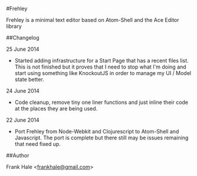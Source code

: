 #Frehley

Frehley is a minimal text editor based on Atom-Shell and the Ace Editor library

##Changelog

25 June 2014

- Started adding infrastructure for a Start Page that has a recent files list. This
  is not finished but it proves that I need to stop what I'm doing and start using
  something like KnockoutJS in order to manage my UI / Model state better.

24 June 2014

- Code cleanup, remove tiny one liner functions and just inline their code at the
  places they are being used.

22 June 2014

- Port Frehley from Node-Webkit and Clojurescript to Atom-Shell and Javascript. The
  port is complete but there still may be issues remaining that need fixed up.

##Author

Frank Hale &lt;frankhale@gmail.com&gt;